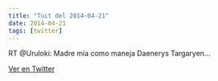 ```yaml
---
title: "Tuit del 2014-04-21"
date: 2014-04-21
tags: [twitter]
---
```


RT @Uruloki: Madre mía como maneja Daenerys Targaryen...



[Ver en Twitter](https://twitter.com/i/web/status/458357055741763584)
